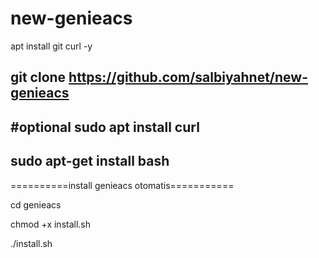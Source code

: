 # new-genieacs
apt install git curl -y

git clone https://github.com/salbiyahnet/new-genieacs
---------------------
#optional
sudo apt install curl
---------------------
sudo apt-get install bash
---------------------
==========install genieacs otomatis===========

cd genieacs

chmod +x install.sh

./install.sh

